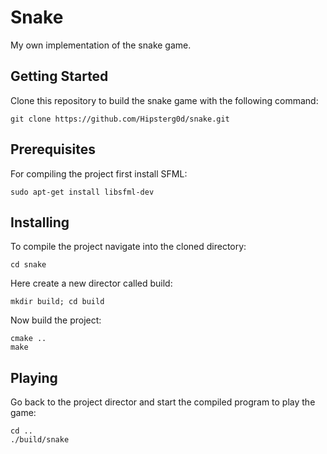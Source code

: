 # Snake

My own implementation of the snake game.

## Getting Started

Clone this repository to build the snake game with the following command:
```
git clone https://github.com/Hipsterg0d/snake.git
```

## Prerequisites

For compiling the project first install SFML:
```
sudo apt-get install libsfml-dev
```

## Installing

To compile the project navigate into the cloned directory:
```
cd snake
```
Here create a new director called build:
```
mkdir build; cd build
```
Now build the project:
```
cmake ..
make
```

## Playing

Go back to the project director and start the compiled program to play the game:
```
cd ..
./build/snake
```
